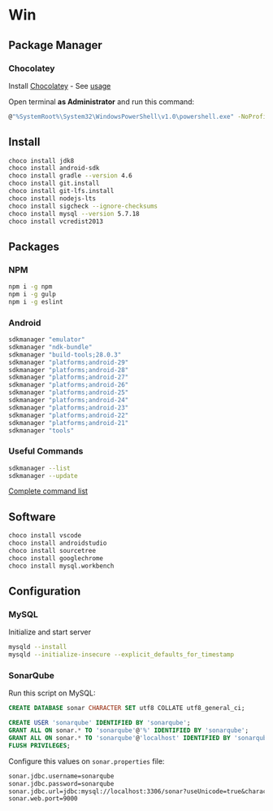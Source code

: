 # Win

## Package Manager

### Chocolatey

Install [Chocolatey](https://chocolatey.org/) - See [usage](https://chocolatey.org/docs/commandslist)

Open terminal **as Administrator** and run this command:

```bash
@"%SystemRoot%\System32\WindowsPowerShell\v1.0\powershell.exe" -NoProfile -InputFormat None -ExecutionPolicy Bypass -Command "iex ((New-Object System.Net.WebClient).DownloadString('https://chocolatey.org/install.ps1'))" && SET "PATH=%PATH%;%ALLUSERSPROFILE%\chocolatey\bin"
```

## Install

```bash
choco install jdk8
choco install android-sdk
choco install gradle --version 4.6
choco install git.install
choco install git-lfs.install
choco install nodejs-lts
choco install sigcheck --ignore-checksums
choco install mysql --version 5.7.18
choco install vcredist2013
```

## Packages

### NPM

```bash
npm i -g npm
npm i -g gulp
npm i -g eslint
```

### Android

```bash
sdkmanager "emulator"
sdkmanager "ndk-bundle"
sdkmanager "build-tools;28.0.3"
sdkmanager "platforms;android-29"
sdkmanager "platforms;android-28"
sdkmanager "platforms;android-27"
sdkmanager "platforms;android-26"
sdkmanager "platforms;android-25"
sdkmanager "platforms;android-24"
sdkmanager "platforms;android-23"
sdkmanager "platforms;android-22"
sdkmanager "platforms;android-21"
sdkmanager "tools"
```

### Useful Commands

```bash
sdkmanager --list
sdkmanager --update
```

[Complete command list](https://developer.android.com/studio/command-line/sdkmanager)

## Software

```bash
choco install vscode
choco install androidstudio
choco install sourcetree
choco install googlechrome
choco install mysql.workbench
```

## Configuration

### MySQL

Initialize and start server

```bash
mysqld --install
mysqld --initialize-insecure --explicit_defaults_for_timestamp
```

### SonarQube

Run this script on MySQL:

```sql
CREATE DATABASE sonar CHARACTER SET utf8 COLLATE utf8_general_ci;

CREATE USER 'sonarqube' IDENTIFIED BY 'sonarqube';
GRANT ALL ON sonar.* TO 'sonarqube'@'%' IDENTIFIED BY 'sonarqube';
GRANT ALL ON sonar.* TO 'sonarqube'@'localhost' IDENTIFIED BY 'sonarqube';
FLUSH PRIVILEGES;
```

Configure this values on `sonar.properties` file:

```txt
sonar.jdbc.username=sonarqube
sonar.jdbc.password=sonarqube
sonar.jdbc.url=jdbc:mysql://localhost:3306/sonar?useUnicode=true&characterEncoding=utf8&rewriteBatchedStatements=true&useConfigs=maxPerformance&useSSL=false
sonar.web.port=9000
```
